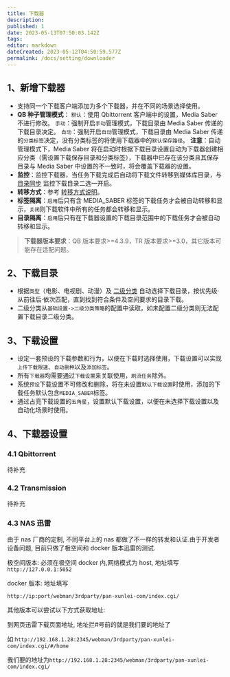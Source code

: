 ```yaml
---
title: 下载器
description:
published: 1
date: 2023-05-13T07:50:03.142Z
tags:
editor: markdown
dateCreated: 2023-05-12T04:50:59.577Z
permalink: /docs/setting/downloader
---
```


## 1、新增下载器

- 支持同一个下载客户端添加为多个下载器，并在不同的场景选择使用。
- **QB 种子管理模式**：
  `默认`：使用 Qbittorrent 客户端中的设置，Media Saber 不进行修改。
  `手动`：强制开启`手动`管理模式，下载目录由 Media Saber 传递的下载目录决定。
  `自动`：强制开启`自动`管理模式，下载目录由 Media Saber 传递的`分类标签`决定，没有分类标签的将使用下载器中的`默认保存路径`。
  **注意**：自动管理模式下，Media Saber 将在启动时根据下载目录设置自动为下载器创建相应分类（需设置下载保存目录和分类标签），下载器中已存在该分类且其保存目录与 Media Saber 中设置的不一致时，将会覆盖下载器的设置。
- **监控**：监控下载器，当任务下载完成后自动将下载文件转移到媒体库目录，与 [目录同步](/目录同步) 监控下载目录二选一开启。
- **转移方式**：参考 [转移方式说明](/名词解释#转移方式)。
- **标签隔离**：`启用`后只有含 MEDIA_SABER 标签的下载任务才会被自动转移和显示，`关闭`则下载软件中所有的任务都会转移和显示。
- **目录隔离**：`启用`后只有在下载器设置的下载目录范围中的下载任务才会被自动转移和显示。

> **下载器版本要求**：QB 版本要求>=4.3.9，TR 版本要求>=3.0，其它版本可能存在适配问题。

## 2、下载目录

- 根据`类型`（电影、电视剧、动漫）及 [二级分类](/基础设置#媒体) 自动选择下载目录，按优先级·从前往后·依次匹配，直到找到符合条件及空间要求的目录下载。
- 二级分类从`基础设置->二级分类策略`的配置中读取，如未配置二级分类则无法配置下载目录二级分类。

## 3、下载设置

- 设定一套预设的下载参数和行为，以便在下载时选择使用，下载设置可以实现`上传下载限速`、`自动删种`以及`添加标签`。
- 所有`下载器`均需要通过`下载设置`来关联使用，`刷流任务`除外。
- 系统`预设`下载设置不可修改和删除，将在未设置`默认下载设置`时使用，添加的下载任务默认包含`MEDIA_SABER`标签。
- 通过占亮下载设置的`五角星`，设置默认下载设置，以便在未选择下载设置以及自动化场景时使用。

## 4、下载器设置

### 4.1 Qbittorrent

待补充

### 4.2 Transmission

待补充

### 4.3 NAS 迅雷

由于 nas 厂商的定制, 不同平台上的 nas 都做了不一样的转发和认证.由于开发者设备问题, 目前只做了极空间和 docker 版本迅雷的测试.

极空间版本: 必须在极空间 docker 内,网络模式为 host, 地址填写 `http://127.0.0.1:5052`

docker 版本: 地址填写

`http://ip:port/webman/3rdparty/pan-xunlei-com/index.cgi/`

其他版本可以尝试以下方式获取地址:

到网页迅雷下载页面地址, 地址拦#号前的就是我们要的地址了

如:`http://192.168.1.28:2345/webman/3rdparty/pan-xunlei-com/index.cgi/#/home`

我们要的地址为`http://192.168.1.28:2345/webman/3rdparty/pan-xunlei-com/index.cgi/`
